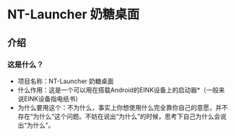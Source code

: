 # NT-Launcher 奶糖桌面

## 介绍
### 这是什么？
 - 项目名称：NT-Launcher 奶糖桌面
 - 什么作用：这是一个可以用在搭载Android的EINK设备上的启动器*（一般来说EINK设备指电纸书）
 - 为什么要用这个：不为什么，事实上你想使用什么完全靠你自己的意愿，并不存在“为什么”这个问题。不妨在说出“为什么”的时候，思考下自己为什么会说出“为什么”。